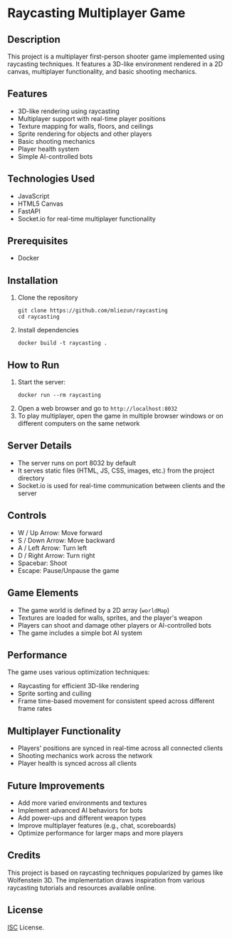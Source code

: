 # Raycasting Multiplayer Game

## Description
This project is a multiplayer first-person shooter game implemented using raycasting techniques. It features a 3D-like environment rendered in a 2D canvas, multiplayer functionality, and basic shooting mechanics.

## Features
- 3D-like rendering using raycasting
- Multiplayer support with real-time player positions
- Texture mapping for walls, floors, and ceilings
- Sprite rendering for objects and other players
- Basic shooting mechanics
- Player health system
- Simple AI-controlled bots

## Technologies Used
- JavaScript
- HTML5 Canvas
- FastAPI
- Socket.io for real-time multiplayer functionality

## Prerequisites
- Docker

## Installation
1. Clone the repository
   ```
   git clone https://github.com/mliezun/raycasting
   cd raycasting
   ```
2. Install dependencies
   ```
   docker build -t raycasting .
   ```

## How to Run
1. Start the server:
   ```
   docker run --rm raycasting
   ```
2. Open a web browser and go to `http://localhost:8032`
3. To play multiplayer, open the game in multiple browser windows or on different computers on the same network

## Server Details
- The server runs on port 8032 by default
- It serves static files (HTML, JS, CSS, images, etc.) from the project directory
- Socket.io is used for real-time communication between clients and the server

## Controls
- W / Up Arrow: Move forward
- S / Down Arrow: Move backward
- A / Left Arrow: Turn left
- D / Right Arrow: Turn right
- Spacebar: Shoot
- Escape: Pause/Unpause the game

## Game Elements
- The game world is defined by a 2D array (`worldMap`)
- Textures are loaded for walls, sprites, and the player's weapon
- Players can shoot and damage other players or AI-controlled bots
- The game includes a simple bot AI system

## Performance
The game uses various optimization techniques:
- Raycasting for efficient 3D-like rendering
- Sprite sorting and culling
- Frame time-based movement for consistent speed across different frame rates

## Multiplayer Functionality
- Players' positions are synced in real-time across all connected clients
- Shooting mechanics work across the network
- Player health is synced across all clients

## Future Improvements
- Add more varied environments and textures
- Implement advanced AI behaviors for bots
- Add power-ups and different weapon types
- Improve multiplayer features (e.g., chat, scoreboards)
- Optimize performance for larger maps and more players

## Credits
This project is based on raycasting techniques popularized by games like Wolfenstein 3D. The implementation draws inspiration from various raycasting tutorials and resources available online.

## License

[ISC](./LICENSE) License.

